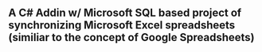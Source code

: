 ## A C# Addin w/ Microsoft SQL based project of synchronizing Microsoft Excel spreadsheets (similiar to the concept of Google Spreadsheets)
